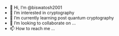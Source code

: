 - 👋 Hi, I’m @biswatosh2001
- 👀 I’m interested in cryptography
- 🌱 I’m currently learning post quantum cryptography
- 💞️ I’m looking to collaborate on ...
- 📫 How to reach me ...

<!---
biswatosh2001/biswatosh2001 is a ✨ special ✨ repository because its `README.md` (this file) appears on your GitHub profile.
You can click the Preview link to take a look at your changes.
--->
